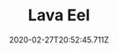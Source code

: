 ---
templateKey: blog-post
featuredpost: false
date: 2020-02-27T20:52:45.711Z
featuredimage: /img/Lava_Eel.png
title: Lava Eel
description: It can somehow survive in pools of red-hot lava.
type: fish
sellPrice: 700
energy: 
health: 
tags:
  - fish
  - Mine 100
  - 6am - 2am
  - spring
  - summer
  - fall
  - winter
  - AnyWeather
  - Fishing level 7
---